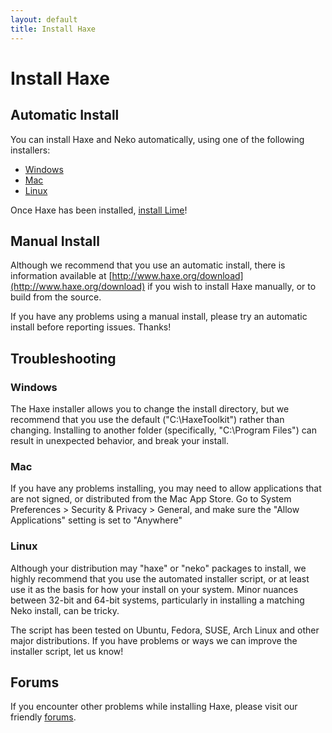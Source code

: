 ```yaml
---
layout: default
title: Install Haxe
---
```


# Install Haxe

## Automatic Install

You can install Haxe and Neko automatically, using one of the following installers:

 * [Windows](http://haxe.org/file/haxe-3.0.0-win.exe)
 * [Mac](http://haxe.org/file/haxe-3.0.0-osx-installer.dmg)
 * [Linux](http://www.openfl.org/download_file/view/726/12426/)

Once Haxe has been installed, [install Lime](/documentation/setup/install-lime)!

## Manual Install

Although we recommend that you use an automatic install, there is information available at [http://www.haxe.org/download](http://www.haxe.org/download) if you wish to install Haxe manually, or to build from the source.

If you have any problems using a manual install, please try an automatic install before reporting issues. Thanks!

## Troubleshooting

### Windows

The Haxe installer allows you to change the install directory, but we recommend that you use the default ("C:\HaxeToolkit") rather than changing. Installing to another folder (specifically, "C:\Program Files") can result in unexpected behavior, and break your install.

### Mac

If you have any problems installing, you may need to allow applications that are not signed, or distributed from the Mac App Store. Go to System Preferences > Security & Privacy > General, and make sure the "Allow Applications" setting is set to "Anywhere"

### Linux

Although your distribution may "haxe" or "neko" packages to install, we highly recommend that you use the automated installer script, or at least use it as the basis for how your install on your system. Minor nuances between 32-bit and 64-bit systems, particularly in installing a matching Neko install, can be tricky.

The script has been tested on Ubuntu, Fedora, SUSE, Arch Linux and other major distributions. If you have problems or ways we can improve the installer script, let us know!

## Forums

If you encounter other problems while installing Haxe, please visit our friendly [forums](http://www.openfl.org/community/installing-openfl/).

